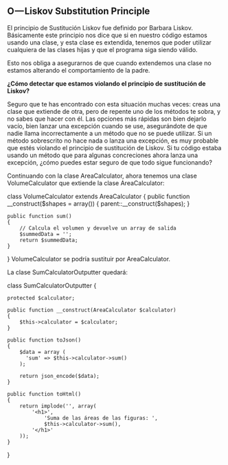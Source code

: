 O — Liskov Substitution Principle
--------------------------------

El principio de Sustitución Liskov fue definido por Barbara Liskov. 
Básicamente este principio nos dice que si en nuestro código estamos usando una clase, y esta clase es extendida, 
tenemos que poder utilizar cualquiera de las clases hijas y que el programa siga siendo válido. 

Esto nos obliga a asegurarnos de que cuando extendemos una clase no estamos alterando el comportamiento de la padre.


**¿Cómo detectar que estamos violando el principio de sustitución de Liskov?**

Seguro que te has encontrado con esta situación muchas veces: creas una clase que extiende de otra, 
pero de repente uno de los métodos te sobra, y no sabes que hacer con él. Las opciones más rápidas son 
bien dejarlo vacío, bien lanzar una excepción cuando se use, asegurándote de que nadie llama incorrectamente a 
un método que no se puede utilizar. Si un método sobrescrito no hace nada o lanza una excepción, es muy probable que
 estés violando el principio de sustitución de Liskov. Si tu código estaba usando un método que para algunas 
 concreciones ahora lanza una excepción, ¿cómo puedes estar seguro de que todo sigue funcionando?
 
 
 
Continuando con la clase AreaCalculator, ahora tenemos una clase VolumeCalculator que extiende la clase AreaCalculator:


class VolumeCalculator extends AreaCalculator
{
    public function __construct($shapes = array())
    {
        parent::__construct($shapes);
    }

    public function sum()
    {
        // Calcula el volumen y devuelve un array de salida
        $summedData = '';
        return $summedData;
    }
}
VolumeCalculator se podría sustituir por AreaCalculator.

La clase SumCalculatorOutputter quedará:

class SumCalculatorOutputter {

    protected $calculator;

    public function __construct(AreaCalculator $calculator)
    {
        $this->calculator = $calculator;
    }

    public function toJson()
    {
        $data = array (
          'sum' => $this->calculator->sum()
        );

        return json_encode($data);
    }

    public function toHtml()
    {
        return implode('', array(
            '<h1>',
                'Suma de las áreas de las figuras: ',
                $this->calculator->sum(),
            '</h1>'
        ));
    }
}
